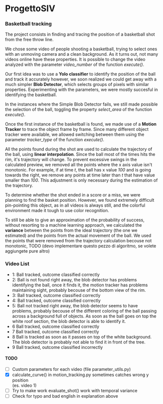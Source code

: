 # ProgettoSIV

### Basketball tracking
The project consists in finding and tracing the position of a basketball shot from the free throw line.

We chose some video of people shooting a basketball, trying to select ones with an unmoving camera and a clean background. As it turns out, not many videos online have these properties.
It is possible to change the video analyzed with the parameter *video_number* of the function *execute()*.

Our first idea was to use a **Yolo classifier** to identify the position of the ball and track it accurately however, we soon realized we could get away with a much simpler **Blob Detector**, which selects groups of pixels with similar properties.
Experimenting with the parameters, we were mostly succesful in identifying the basketball. 

In the instances where the Simple Blob Detector fails, we still made possible the selection of the ball, toggling the property *select_area* of the function *execute()*.

Once the first instance of the basketball is found, we made use of a **Motion Tracker** to trace the object frame by frame.
Since many different object tracker were available, we allowed switching between them using the parameter *tracker_type* of the function *execute()*.

All the points found during the shot are used to calculate the trajectory of the ball, using **linear interpolation**. 
Since the ball most of the times hits the rim, it's trajectory will change. To prevent excessive swings in the calculated preview, we removed all the points where the x axis value isn't monotonic.
For example, if at time *t*, the ball has x value *100* and is going towards the right, we remove  any points at time later than *t* that have value smaller than *100*.
This adjustment is only necessary during the estimation of the trajectory. 

To determine whether the shot ended in a score or a miss, we were planning to find the basket position. However, we found extremely difficult pin-pointing this object, as in all videos is always still, and the colorful environment made it tough to use color recognition.

To still be able to give an approximation of the probability of success, without resorting to a machine learning approach, we calculated the **variance** between the points from the ideal trajectory (the one we estimated) and the points from the actual movement of the ball. 
We used the points that were removed from the trajectory calculation becouse not monotonic, 
TODO (devo implementare questo pezzo di algoritmo, se volete aggiungete pure altro)

 <!-- # Per aggiustare bisognerebbe calcolare la varianza temporalmente, e non in base alla posizione lungo asse delle x
   # Temporalmente nel senso che se il punto è rimosso da monotonize() va confrontato con un punto della linea stimata, 
   # non con quello che ha x uguale -->

### Video List

- 1: Ball tracked, outcome classified correctly
- 2: Ball is not found right away, the blob detector has problems identifying the ball, once it finds it, the motion tracker has problems maintaining sight, probably becouse of the bottom view of the rim.
- 3: Ball tracked, outcome classified correctly
- 4: Ball tracked, outcome classified correctly
- 5: Ball not tracked right away, the blob detector seems to have problems, probably becouse of the different coloring of the ball passing across a background full of objects. As soon as the ball goes on top the white roof section, the blob detector is able to identify it.
- 6 Ball tracked, outcome classified correctly 
- 7 Ball tracked, outcome classified correctly
- 8 Ball is tracked as soon as it passes on top of the white background. The blob detector is probably not able to find it in front of the tree.
- 9 Ball tracked, outcome classified incorrectly

#### TODO
 - [ ] Custom parameters for each video (file parameter_utils.py)
 - [x] calculate_curve() in motion_tracking.py sometimes catches wrong y position  
    (es. video 1)
 - [ ] Try to make work evaluate_shot() work with temporal variance
 - [ ] Check for typo and bad english in explanation above